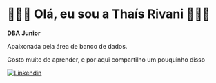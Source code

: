 # 👩🏻‍💻 Olá, eu sou a Thaís Rivani 🙋🏻‍♀️

**DBA Junior**

Apaixonada pela área de banco de dados.

Gosto muito de aprender, e por aqui compartilho um pouquinho disso


[![Linkendin](https://img.shields.io/badge/LinkedIn-0077B5?style=for-the-badge&logo=linkedin&logoColor=white)](https://www.linkedin.com/in/tha%C3%ADs-rivani-251574180/)






